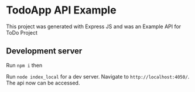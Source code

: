 # TodoApp API Example

This project was generated with Express JS and was an Example API for ToDo Project

## Development server

Run `npm i` then

Run `node index_local` for a dev server. Navigate to `http://localhost:4050/`. The api now can be accessed.
